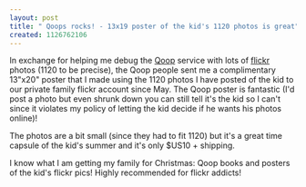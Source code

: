 ```yaml
---
layout: post
title: " Qoops rocks! - 13x19 poster of the kid's 1120 photos is great"
created: 1126762106
---
```

<p>In exchange for helping me debug the <a href="http://www.qoop.com/">Qoop</a> service with lots of <a href="http://flickr.com/">flickr</a> photos (1120 to be precise), the Qoop people sent me a complimentary 13"x20" poster that I made using the 1120 photos I have posted of the kid to our private family flickr account since May. The Qoop poster is fantastic (I'd post a photo but even shrunk down you can still tell it's the kid so I can't since it violates my policy of letting the kid decide if he wants his photos online)!</p> <p>The photos are a bit small (since they had to fit 1120) but it's a great time capsule of the kid's summer and it's only $US10 + shipping.</p> <p>I know what I am getting my family for Christmas: Qoop books and posters of the kid's flickr pics! Highly recommended for flickr addicts!</p>

